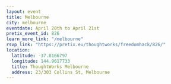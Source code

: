 ```yaml
---
layout: event
title: Melbourne
city: melbourne
eventdate: April 20th to April 21st
pretix_event_id: 826
learn_more_link: "/melbourne"
rsvp_link: "https://pretix.eu/thoughtworks/freedomhack/826/"
location:
  latitude: -37.8166797
  longitude: 144.9617733
  title: ThoughtWorks Melbourne
  address: 23/303 Collins St, Melbourne
---
```

